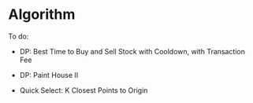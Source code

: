 # Algorithm

To do:
- DP: Best Time to Buy and Sell Stock with Cooldown, with Transaction Fee  
- DP: Paint House II

- Quick Select: K Closest Points to Origin


